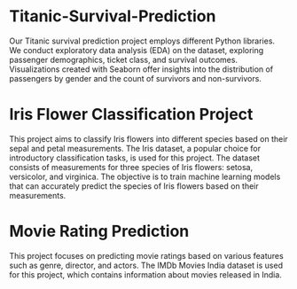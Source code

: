 # Titanic-Survival-Prediction
Our Titanic survival prediction project employs different Python libraries. We conduct exploratory data analysis (EDA) on the dataset, exploring passenger demographics, ticket class, and survival outcomes. Visualizations created with Seaborn offer insights into the distribution of passengers by gender and the count of survivors and non-survivors.
# Iris Flower Classification Project
This project aims to classify Iris flowers into different species based on their sepal and petal measurements. The Iris dataset, a popular choice for introductory classification tasks, is used for this project. The dataset consists of measurements for three species of Iris flowers: setosa, versicolor, and virginica. The objective is to train machine learning models that can accurately predict the species of Iris flowers based on their measurements.
# Movie Rating Prediction
This project focuses on predicting movie ratings based on various features such as genre, director, and actors. The IMDb Movies India dataset is used for this project, which contains information about movies released in India.
